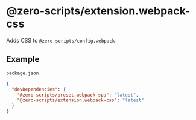 # @zero-scripts/extension.webpack-css

Adds CSS to `@zero-scripts/config.webpack`

## Example

`package.json`

```json
{
  "devDependencies": {
    "@zero-scripts/preset.webpack-spa": "latest",
    "@zero-scripts/extension.webpack-css": "latest"
  }
}
```
